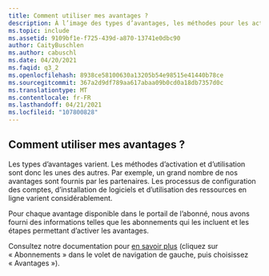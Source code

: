 ```yaml
---
title: Comment utiliser mes avantages ?
description: À l’image des types d’avantages, les méthodes pour les activer ou les utiliser varient. Par exemple, un grand nombre de nos avantages sont fournis par...
ms.topic: include
ms.assetid: 9109bf1e-f725-439d-a870-13741e0dbc90
author: CaityBuschlen
ms.author: cabuschl
ms.date: 04/20/2021
ms.faqid: q3_2
ms.openlocfilehash: 8938ce58100630a13205b54e98515e41440b78ce
ms.sourcegitcommit: 367a2d9df789aa617abaa09b0cd0a18db7357d0c
ms.translationtype: MT
ms.contentlocale: fr-FR
ms.lasthandoff: 04/21/2021
ms.locfileid: "107800828"
---
```

## <a name="how-do-i-use-my-benefits"></a>Comment utiliser mes avantages ?

Les types d’avantages varient.  Les méthodes d’activation et d’utilisation sont donc les unes des autres. Par exemple, un grand nombre de nos avantages sont fournis par les partenaires.  Les processus de configuration des comptes, d’installation de logiciels et d’utilisation des ressources en ligne varient considérablement.

Pour chaque avantage disponible dans le portail de l’abonné, nous avons fourni des informations telles que les abonnements qui les incluent et les étapes permettant d’activer les avantages.

Consultez notre documentation pour [en savoir plus](https://docs.microsoft.com/visualstudio/subscriptions/about-benefits) (cliquez sur « Abonnements » dans le volet de navigation de gauche, puis choisissez « Avantages »).
